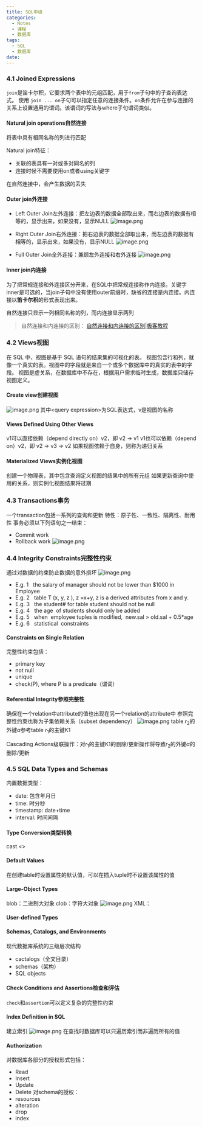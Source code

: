 ```yaml
---
title: SQL中级
categories:
  - Notes
  - 课程
  - 数据库
tags:
  - SQL
  - 数据库
date:
---
```

### 4.1 Joined Expressions
`join`是笛卡尔积，它要求两个表中的元组匹配，用于`from`子句中的子查询表达式。
使用 `join ... on`子句可以指定任意的连接条件。`on`条件允许在参与连接的关系上设置通用的谓词。该谓词的写法与where子句谓词类似。

#### Natural join operations自然连接
将表中具有相同名称的列进行匹配

Natural join特征：
- 关联的表具有一对或多对同名的列
- 连接时候不需要使用on或者using关键字

在自然连接中，会产生数据的丢失
#### Outer join外连接
- Left Outer Join左外连接：把左边表的数据全部取出来，而右边表的数据有相等的，显示出来，如果没有，显示NULL
![image.png](https://cdn.jsdelivr.net/gh/zhengyangWang1/image@main/img/20231009172709.png)

- Right Outer Join右外连接：把右边表的数据全部取出来，而左边表的数据有相等的，显示出来，如果没有，显示NULL
![image.png](https://cdn.jsdelivr.net/gh/zhengyangWang1/image@main/img/20231009172943.png)


- Full Outer Join全外连接：兼顾左外连接和右外连接
![image.png](https://cdn.jsdelivr.net/gh/zhengyangWang1/image@main/img/20231009173144.png)


#### Inner join内连接
为了把常规连接和外连接区分开来，在SQL中把常规连接称作内连接。关键字inner是可选的，当join子句中没有使用outer前缀时，缺省的连接是内连接。内连接以**笛卡尔积**的形式表现出来。

自然连接只显示一列相同名称的列，而内连接显示两列
>自然连接和内连接的区别：
>[自然连接和内连接的区别|极客教程](https://geek-docs.com/sql/sql-ask-answer/the-difference-between-natural-join-and-inner-join.html)

### 4.2 Views视图

在 SQL 中，视图是基于 SQL 语句的结果集的可视化的表。
视图包含行和列，就像一个真实的表。视图中的字段就是来自一个或多个数据库中的真实的表中的字段。
视图是虚关系，在数据库中不存在，根据用户需求临时生成，数据库只储存视图定义。

#### Create view创建视图
![image.png](https://cdn.jsdelivr.net/gh/zhengyangWang1/image@main/img/20231009174818.png)
其中\<query expression>为SQL表达式，v是视图的名称

#### Views Defined Using Other Views
v1可以直接依赖（depend directly on）v2，即 v2 ->  v1
v1也可以依赖（depend on）v2，即 v2 -> v3 -> v2
如果视图依赖于自身，则称为递归关系

#### Materialized Views实例化视图
创建一个物理表，其中包含查询定义视图的结果中的所有元组
如果更新查询中使用的关系，则实例化视图结果将过期
### 4.3 Transactions事务
一个transaction包括一系列的查询和更新
特性：原子性、一致性、隔离性、耐用性
事务必须以下列语句之一结束：
- Commit work
- Rollback work
![image.png](https://cdn.jsdelivr.net/gh/zhengyangWang1/image@main/img/20231016100923.png)

### 4.4 Integrity Constraints完整性约束
通过对数据的约束防止数据的意外损坏
![image.png](https://cdn.jsdelivr.net/gh/zhengyangWang1/image@main/img/20231016101652.png)
- E.g. 1   the salary of manager should not be lower than $1000 in Employee
- E.g. 2   table T (x, y, z ), z =x+y, z is a derived attributes from x and y.
- E.g. 3   the student# for table student should not be null
- E.g. 4   the age  of students should only be added
- E.g. 5   when  employee tuples is modified,  new.sal > old.sal + 0.5\*age
- E.g. 6   statistical  constraints

#### Constraints on Single Relation
完整性约束包括：
- primary key
- not null
- unique
- check(P), where P is a predicate（谓词）

#### Referential Integrity参照完整性
确保在一个relation中attribute的值也出现在另一个relation的attribute中
参照完整性约束也称为子集依赖关系（subset dependency）
![image.png](https://cdn.jsdelivr.net/gh/zhengyangWang1/image@main/img/20231016104636.png)
table $r_2$的外键$\alpha$参考table $r_1$的主键K1

Cascading Actions级联操作：对$r_1$的主键K1的删除/更新操作将导致$r_2$的外键$\alpha$的删除/更新

### 4.5 SQL Data Types and Schemas
内置数据类型：
- date: 包含年月日
- time: 时分秒
- timestamp: date+time
- interval: 时间间隔

#### Type Conversion类型转换
cast <>

#### Default Values
在创建table时设置属性的默认值，可以在插入tuple时不设置该属性的值

#### Large-Object Types
blob：二进制大对象
clob：字符大对象
![image.png](https://cdn.jsdelivr.net/gh/zhengyangWang1/image@main/img/20231016110329.png)
XML：

#### User-defined Types


#### Schemas, Catalogs, and Environments
现代数据库系统的三级层次结构
- cactalogs（全文目录）
- schemas（架构）
- SQL objects

#### Check Conditions and Assertions检查和评估
`check`和`assertion`可以定义复杂的完整性约束

#### Index Definition in SQL
建立索引
![image.png](https://cdn.jsdelivr.net/gh/zhengyangWang1/image@main/img/20231016111831.png)
在查找时数据库可以只遍历索引而非遍历所有的值

#### Authorization
对数据库各部分的授权形式包括：
- Read
- Insert
- Update
- Delete
对schema的授权：
- resources
- alteration
- drop
- index